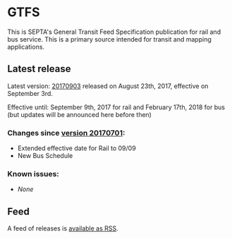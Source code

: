 # GTFS

This is SEPTA's General Transit Feed Specification publication for rail and bus service. This is a primary source intended for transit and mapping applications.

## Latest release

Latest version: [20170903](https://github.com/septadev/GTFS/releases/tag/v20170903) released on August 23th, 2017, effective on September 3rd.

Effective until: September 9th, 2017 for rail and February 17th, 2018 for bus (but updates will be announced here before then)

### Changes since [version 20170701](https://github.com/septadev/GTFS/releases/tag/v20170701):

* Extended effective date for Rail to 09/09
* New Bus Schedule

### Known issues:

* *None*

## Feed

A feed of releases is [available as RSS](https://github.com/septadev/GTFS/releases.atom).
